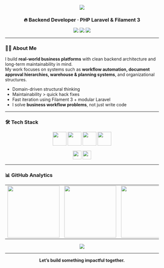 <!-- HEADER BANNER -->
<p align="center">
  <img src="https://capsule-render.vercel.app/api?type=waving&height=220&color=0:0ea5e9,100:9333ea&text=Mirzabek%20Shirinov&fontSize=48&fontColor=ffffff&animation=twinkling" />
</p>

<h3 align="center">🔥 Backend Developer · PHP  Laravel & Filament 3</h3>

<p align="center">
  <a href="https://github.com/mirzabekshirinov"><img src="https://img.shields.io/badge/GitHub-Profile-181717?style=for-the-badge&logo=github"></a>
  <a href="https://t.me/mirzabek_shirinov"><img src="https://img.shields.io/badge/Telegram-Message-27A7E7?style=for-the-badge&logo=telegram&logoColor=white"></a>
  <a href="mailto:mirzabekshirinov@gmail.com"><img src="https://img.shields.io/badge/Email-Contact-D14836?style=for-the-badge&logo=gmail&logoColor=white"></a>
</p>

---

### 👨‍💻 About Me
I build **real-world business platforms** with clean backend architecture and long-term maintainability in mind.  
My work focuses on systems such as **workflow automation, document approval hierarchies, warehouse & planning systems**, and organizational structures.

- Domain-driven structural thinking  
- Maintainability > quick hack fixes  
- Fast iteration using Filament 3 + modular Laravel  
- I solve **business workflow problems**, not just write code  

---

### 🛠️ Tech Stack

<p align="center">
  <img src="https://skillicons.dev/icons?i=php,js,py" height="45" />
  <img src="https://skillicons.dev/icons?i=laravel" height="45" />
  <img src="https://skillicons.dev/icons?i=postgres,mysql,redis,docker,nginx,git,github" height="45" />
  <img src="https://skillicons.dev/icons?i=html,css,bootstrap,tailwind" height="45" />
</p>

<p align="center">
  <img src="https://img.shields.io/badge/Filament 3-EB0A88?style=for-the-badge&logoColor=white" height="28">
  <img src="https://img.shields.io/badge/Livewire 3-8A2BE2?style=for-the-badge" height="28">
</p>

---

### 📊 GitHub Analytics

<table align="center">
  <tr>
    <td align="center">
      <img
        src="https://github-readme-stats.vercel.app/api?username=mirzabekshirinov&show_icons=true&theme=tokyonight&hide_border=true&count_private=true&bg_color=00000000"
        height="170"
      />
    </td>
    <td align="center">
      <img
        src="https://github-readme-stats.vercel.app/api/top-langs/?username=mirzabekshirinov&layout=compact&theme=tokyonight&hide_border=true&bg_color=00000000"
        height="170"
      />
    </td>
    <td align="center">
      <img
        src="https://github-readme-streak-stats.herokuapp.com/?user=mirzabekshirinov&theme=neon-dark&hide_border=true"
        height="170"
      />
    </td>
  </tr>
</table>



<p align="center">
  <img src="https://github-readme-activity-graph.vercel.app/graph?username=mirzabekshirinov&theme=tokyo-night&hide_border=true&area=true" />
</p>


---

<p align="center"><b>Let’s build something impactful together.</b></p>


